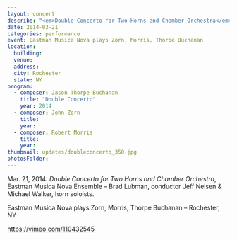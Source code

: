 ```yaml
---
layout: concert
describe: "<em>Double Concerto for Two Horns and Chamber Orchestra</em> Eastman Musica Nova Ensemble. Jeff Nelsen & Michael Walker, horn soloists, Brad Lubman, conductor."
date: 2014-03-21
categories: performance
event: Eastman Musica Nova plays Zorn, Morris, Thorpe Buchanan
location:
  building:
  venue:
  address:
  city: Rochester
  state: NY
program:
  - composer: Jason Thorpe Buchanan
    title: "Double Concerto"
    year: 2014
  - composer: John Zorn
    title:
    year:
  - composer: Robert Morris
    title:
    year:
thumbnail: updates/doubleconcerto_350.jpg
photosFolder:
---
```


Mar. 21, 2014: *Double Concerto for Two Horns and Chamber Orchestra*, Eastman Musica Nova Ensemble – Brad Lubman, conductor Jeff Nelsen & Michael Walker, horn soloists.

Eastman Musica Nova plays Zorn, Morris, Thorpe Buchanan – Rochester, NY

https://vimeo.com/110432545
